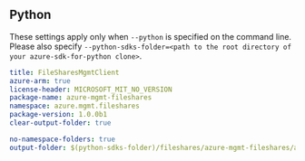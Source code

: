 ## Python

These settings apply only when `--python` is specified on the command line.
Please also specify `--python-sdks-folder=<path to the root directory of your azure-sdk-for-python clone>`.

``` yaml $(python)
title: FileSharesMgmtClient
azure-arm: true
license-header: MICROSOFT_MIT_NO_VERSION
package-name: azure-mgmt-fileshares
namespace: azure.mgmt.fileshares
package-version: 1.0.0b1
clear-output-folder: true
```
``` yaml $(python)
no-namespace-folders: true
output-folder: $(python-sdks-folder)/fileshares/azure-mgmt-fileshares/azure/mgmt/fileshares
```
